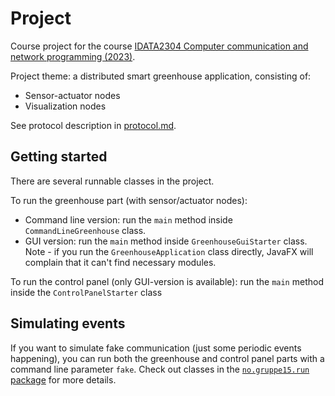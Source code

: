 # Project

Course project for the
course [IDATA2304 Computer communication and network programming (2023)](https://www.ntnu.edu/studies/courses/IDATA2304/2023).

Project theme: a distributed smart greenhouse application, consisting of:

* Sensor-actuator nodes
* Visualization nodes

See protocol description in [protocol.md](protocol.md).

## Getting started

There are several runnable classes in the project.

To run the greenhouse part (with sensor/actuator nodes):

* Command line version: run the `main` method inside `CommandLineGreenhouse` class.
* GUI version: run the `main` method inside `GreenhouseGuiStarter` class. Note - if you run the
  `GreenhouseApplication` class directly, JavaFX will complain that it can't find necessary modules.

To run the control panel (only GUI-version is available): run the `main` method inside the
`ControlPanelStarter` class

## Simulating events

If you want to simulate fake communication (just some periodic events happening), you can run
both the greenhouse and control panel parts with a command line parameter `fake`. Check out
classes in the [`no.gruppe15.run` package](src/main/java/no/gruppe15/run) for more details. 